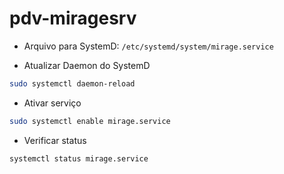 # pdv-miragesrv

- Arquivo para SystemD: `/etc/systemd/system/mirage.service`

- Atualizar Daemon do SystemD
```bash
sudo systemctl daemon-reload
```
- Ativar serviço
```bash
sudo systemctl enable mirage.service
```
- Verificar status
```bash
systemctl status mirage.service
```
